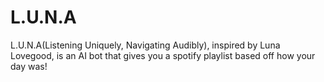 # L.U.N.A
L.U.N.A(Listening Uniquely, Navigating Audibly), inspired by Luna Lovegood, is an AI bot that gives you a spotify playlist based off how your day was! 
